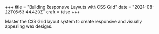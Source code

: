 +++
title = "Building Responsive Layouts with CSS Grid"
date = "2024-08-22T05:53:44.420Z"
draft = false
+++

  Master the CSS Grid layout system to create responsive and visually appealing web designs.
        
